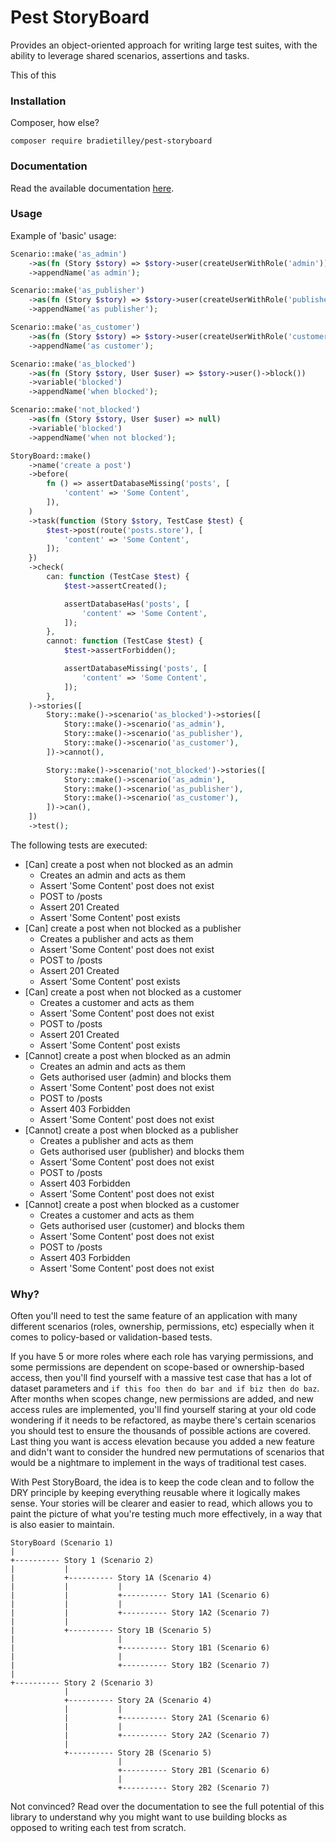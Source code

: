 # Pest StoryBoard

Provides an object-oriented approach for writing large test suites, with the ability to leverage shared scenarios, assertions and tasks.

This of this 

### Installation

Composer, how else?

```
composer require bradietilley/pest-storyboard
```

### Documentation

Read the available documentation [here](/docs/documentation.md).


### Usage

Example of 'basic' usage:

```php
Scenario::make('as_admin')
    ->as(fn (Story $story) => $story->user(createUserWithRole('admin')))
    ->appendName('as admin');

Scenario::make('as_publisher')
    ->as(fn (Story $story) => $story->user(createUserWithRole('publisher')))
    ->appendName('as publisher');

Scenario::make('as_customer')
    ->as(fn (Story $story) => $story->user(createUserWithRole('customer')))
    ->appendName('as customer');

Scenario::make('as_blocked')
    ->as(fn (Story $story, User $user) => $story->user()->block())
    ->variable('blocked')
    ->appendName('when blocked');

Scenario::make('not_blocked')
    ->as(fn (Story $story, User $user) => null)
    ->variable('blocked')
    ->appendName('when not blocked');

StoryBoard::make()
    ->name('create a post')
    ->before(
        fn () => assertDatabaseMissing('posts', [
            'content' => 'Some Content',
        ]),
    )
    ->task(function (Story $story, TestCase $test) {
        $test->post(route('posts.store'), [
            'content' => 'Some Content',
        ]);
    })
    ->check(
        can: function (TestCase $test) {
            $test->assertCreated();

            assertDatabaseHas('posts', [
                'content' => 'Some Content',
            ]);
        },
        cannot: function (TestCase $test) {
            $test->assertForbidden();

            assertDatabaseMissing('posts', [
                'content' => 'Some Content',
            ]);
        },
    )->stories([
        Story::make()->scenario('as_blocked')->stories([
            Story::make()->scenario('as_admin'),
            Story::make()->scenario('as_publisher'),
            Story::make()->scenario('as_customer'),
        ])->cannot(),

        Story::make()->scenario('not_blocked')->stories([
            Story::make()->scenario('as_admin'),
            Story::make()->scenario('as_publisher'),
            Story::make()->scenario('as_customer'),
        ])->can(),
    ])
    ->test();
```

The following tests are executed:

- [Can] create a post when not blocked as an admin
    - Creates an admin and acts as them
    - Assert 'Some Content' post does not exist
    - POST to /posts
    - Assert 201 Created
    - Assert 'Some Content' post exists
- [Can] create a post when not blocked as a publisher
    - Creates a publisher and acts as them
    - Assert 'Some Content' post does not exist
    - POST to /posts
    - Assert 201 Created
    - Assert 'Some Content' post exists
- [Can] create a post when not blocked as a customer
    - Creates a customer and acts as them
    - Assert 'Some Content' post does not exist
    - POST to /posts
    - Assert 201 Created
    - Assert 'Some Content' post exists
- [Cannot] create a post when blocked as an admin
    - Creates an admin and acts as them
    - Gets authorised user (admin) and blocks them
    - Assert 'Some Content' post does not exist
    - POST to /posts
    - Assert 403 Forbidden
    - Assert 'Some Content' post does not exist
- [Cannot] create a post when blocked as a publisher
    - Creates a publisher and acts as them
    - Gets authorised user (publisher) and blocks them
    - Assert 'Some Content' post does not exist
    - POST to /posts
    - Assert 403 Forbidden
    - Assert 'Some Content' post does not exist
- [Cannot] create a post when blocked as a customer
    - Creates a customer and acts as them
    - Gets authorised user (customer) and blocks them
    - Assert 'Some Content' post does not exist
    - POST to /posts
    - Assert 403 Forbidden
    - Assert 'Some Content' post does not exist

### Why?

Often you'll need to test the same feature of an application with many different scenarios (roles, ownership, permissions, etc) especially when it comes to policy-based or validation-based tests.

If you have 5 or more roles where each role has varying permissions, and some permissions are dependent on scope-based or ownership-based access, then you'll find yourself with a massive test case that has a lot of dataset parameters and `if this foo then do bar and if biz then do baz`. After months when scopes change, new permissions are added, and new access rules are implemented, you'll find yourself staring at your old code wondering if it needs to be refactored, as maybe there's certain scenarios you should test to ensure the thousands of possible actions are covered. Last thing you want is access elevation because you added a new feature and didn't want to consider the hundred new permutations of scenarios that would be a nightmare to implement in the ways of traditional test cases.  

With Pest StoryBoard, the idea is to keep the code clean and to follow the DRY principle by keeping everything reusable where it logically makes sense. Your stories will be clearer and easier to read, which allows you to paint the picture of what you're testing much more effectively, in a way that is also easier to maintain.

```
StoryBoard (Scenario 1)
|
+---------- Story 1 (Scenario 2)
|           | 
|           +---------- Story 1A (Scenario 4)
|           |           |
|           |           +---------- Story 1A1 (Scenario 6)
|           |           |
|           |           +---------- Story 1A2 (Scenario 7)
|           |
|           +---------- Story 1B (Scenario 5)
|                       |
|                       +---------- Story 1B1 (Scenario 6)
|                       |
|                       +---------- Story 1B2 (Scenario 7)
|
+---------- Story 2 (Scenario 3)
            |
            +---------- Story 2A (Scenario 4)
            |           |
            |           +---------- Story 2A1 (Scenario 6)
            |           |
            |           +---------- Story 2A2 (Scenario 7)
            |
            +---------- Story 2B (Scenario 5)
                        |
                        +---------- Story 2B1 (Scenario 6)
                        |
                        +---------- Story 2B2 (Scenario 7)
```

Not convinced? Read over the documentation to see the full potential of this library to understand why you might want to use building blocks as opposed to writing each test from scratch.
